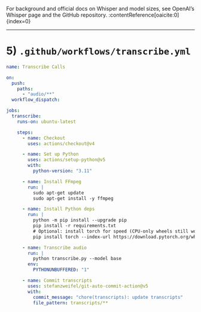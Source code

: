 
For background and official docs on Whisper and model sizes, see OpenAI’s Whisper page and the GitHub repository. :contentReference[oaicite:0]{index=0}

---

# 5) `.github/workflows/transcribe.yml`

```yaml
name: Transcribe Calls

on:
  push:
    paths:
      - "audio/**"
  workflow_dispatch:

jobs:
  transcribe:
    runs-on: ubuntu-latest

    steps:
      - name: Checkout
        uses: actions/checkout@v4

      - name: Set up Python
        uses: actions/setup-python@v5
        with:
          python-version: "3.11"

      - name: Install FFmpeg
        run: |
          sudo apt-get update
          sudo apt-get install -y ffmpeg

      - name: Install Python deps
        run: |
          python -m pip install --upgrade pip
          pip install -r requirements.txt
          # Optional: install torch for speed (CPU-only wheels still work)
          pip install torch --index-url https://download.pytorch.org/whl/cpu || true

      - name: Transcribe audio
        run: |
          python transcribe.py --model base
        env:
          PYTHONUNBUFFERED: "1"

      - name: Commit transcripts
        uses: stefanzweifel/git-auto-commit-action@v5
        with:
          commit_message: "chore(transcripts): update transcripts"
          file_pattern: transcripts/**
